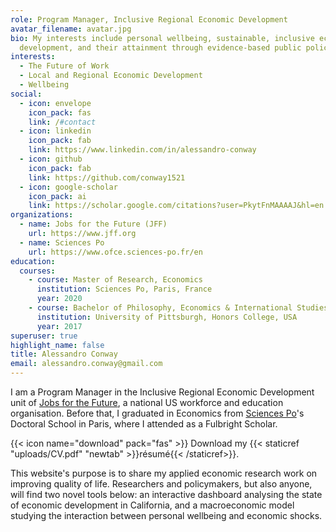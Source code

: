 ```yaml
---
role: Program Manager, Inclusive Regional Economic Development
avatar_filename: avatar.jpg
bio: My interests include personal wellbeing, sustainable, inclusive economic
  development, and their attainment through evidence-based public policy.
interests:
  - The Future of Work
  - Local and Regional Economic Development
  - Wellbeing
social:
  - icon: envelope
    icon_pack: fas
    link: /#contact
  - icon: linkedin
    icon_pack: fab
    link: https://www.linkedin.com/in/alessandro-conway
  - icon: github
    icon_pack: fab
    link: https://github.com/conway1521
  - icon: google-scholar
    icon_pack: ai
    link: https://scholar.google.com/citations?user=PkytFnMAAAAJ&hl=en 
organizations:
  - name: Jobs for the Future (JFF)
    url: https://www.jff.org
  - name: Sciences Po
    url: https://www.ofce.sciences-po.fr/en
education:
  courses:
    - course: Master of Research, Economics
      institution: Sciences Po, Paris, France
      year: 2020
    - course: Bachelor of Philosophy, Economics & International Studies (double major)
      institution: University of Pittsburgh, Honors College, USA
      year: 2017
superuser: true
highlight_name: false
title: Alessandro Conway
email: alessandro.conway@gmail.com
---
```



I am a Program Manager in the Inclusive Regional Economic Development unit of [Jobs for the Future](https://archive.jff.org/about/staff/alessandro-conway/), a national US workforce and education organisation. Before that, I graduated in Economics from [Sciences Po](https://www.sciencespo.fr/ecole-doctorale/en/actualites/alessandro-conway-class-2020.html)'s Doctoral School in Paris, where I attended as a Fulbright Scholar.

{{< icon name="download" pack="fas" >}} Download my {{< staticref "uploads/CV.pdf" "newtab" >}}résumé{{< /staticref>}}.

This website's purpose is to share my applied economic research work on improving quality of life. Researchers and policymakers, but also anyone, will find two novel tools below: an interactive dashboard analysing the state of economic development in California, and a macroeconomic model studying the interaction between personal wellbeing and economic shocks.

